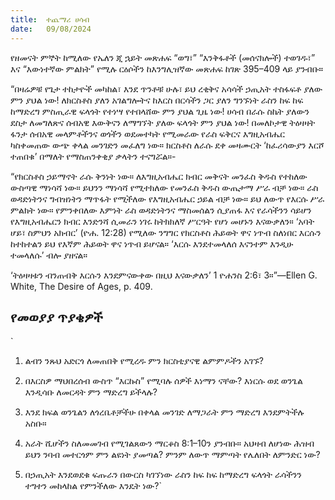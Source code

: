 ```yaml
---
title:  ተጨማሪ ሀሳብ
date:   09/08/2024
---
```



የዘመናት ምኞት ከሚለው የኤለን ጂ ኋይት መጽሐፍ “ወግ፣” “እንቅፋቶች (መሰናክሎች) ተወገዱ፣” እና “እውነተኛው ምልክት” የሚሉ ርዕሶችን ከእንግሊዝኛው መጽሐፍ ከገጽ 395–409 ላይ ያንብቡ።

“በዛሬዎቹ የጌታ ተከታዮች መካከል፣ እንደ ጥንቶቹ ሁሉ፣ ይህ ረቂቅና አሳሳች ኃጢአት ተስፋፍቶ ያለው ምን ያህል ነው! ለክርስቶስ ያለን አገልግሎትና ከእርስ በርሳችን ጋር ያለን ግንኙነት ራስን ከፍ ከፍ ከማድረግ ምስጢራዊ ፍላጎት የተነሣ የተበላሸው ምን ያህል ጊዜ ነው! ሀሳብ በራሱ ስኬት ያለውን ደስታ ለመግለጽና ሰብአዊ እውቅናን ለማግኘት ያለው ፍላጎት ምን ያህል ነው! በመለኮታዊ ትዕዛዛት ፋንታ ሰብአዊ መላምቶችንና ወጎችን ወደመተካት የሚመራው የራስ ፍቅርና እግዚአብሔር ካስቀመጠው ውጭ ቀላል መንገድን መፈለግ ነው። ክርስቶስ ለራሱ ደቀ መዛሙርት ‘ከፈሪሳውያን እርሾ ተጠበቁ’ በማለት የማስጠንቀቂያ ቃላትን ተናግሯል።-

“የክርስቶስ ኃይማኖት ራሱ ቅንነት ነው። ለእግዚአብሔር ክብር መቅናት መንፈስ ቅዱስ የተከለው ውስጣዊ ማነሳሻ ነው። ይህንን ማነሳሻ የሚተክለው የመንፈስ ቅዱስ ውጤታማ ሥራ ብቻ ነው። ራስ ወዳድነትንና ግብዝነትን ማጥፋት የሚችለው የእግዚአብሔር ኃይል ብቻ ነው። ይህ ለውጥ የእርሱ ሥራ ምልክት ነው። የምንቀበለው እምነት ራስ ወዳድነትንና ማስመሰልን ሲያጠፋ እና የራሳችንን ሳይሆን የእግዚአብሔርን ክብር እንድንሻ ሲመራን ነገሩ ከትክክለኛ ሥርዓት የሆነ መሆኑን እናውቃለን። ‘አባት ሆይ፣ ስምህን አክብር’ (ዮሐ. 12:28) የሚለው ንግግር የክርስቶስ ሕይወት ዋና ነጥብ ስለነበር እርሱን ከተከተልን ይህ የእኛም ሕይወት ዋና ነጥብ ይሆናል። ‘እርሱ እንደተመላለሰ እናንተም እንዲሁ ተመላለሱ’ ብሎ ያዘናል።

‘ትዕዛዛቱን ብንጠብቅ እርሱን እንደምናውቀው በዚህ እናውቃለን’ 1 ዮሐንስ 2:6፣ 3።”—Ellen G. White, The Desire of Ages, p. 409.



## የመወያያ ጥያቄዎች


`
1. ልብን ንጹህ አድርጎ ለመጠበቅ የሚረዱ ምን ክርስቲያናዊ ልምምዶችን አገኙ?

2. በእርስዎ ማህበረሰብ ውስጥ “እርኩስ” የሚባሉ ሰዎች እነማን ናቸው? እነርሱ ወደ ወንጌል እንዲሳቡ ለመርዳት ምን ማድረግ ይችላሉ?

3. እንደ ክፍል ወንጌልን ለጎረቤቶቻችሁ በቀላል መንገድ ለማጋራት ምን ማድረግ እንደምትችሉ አስቡ።

4. አራት ሺሆችን ስለመመገብ የሚገልጸውን ማርቆስ 8:1–10ን ያንብቡ። አህዛብ ለሆነው ሕዝብ ይህን ንባብ መተርጎም ምን ልዩነት ያመጣል? ምንም ለውጥ ማምጣት የሌለበት ለምንድር ነው?

5. በኃጢአት እንደወደቁ ፍጡራን በውርስ ካገኘነው ራስን ከፍ ከፍ ከማድረግ ፍላጎት ራሳችንን ተግተን መከላከል የምንችለው እንዴት ነው?`
